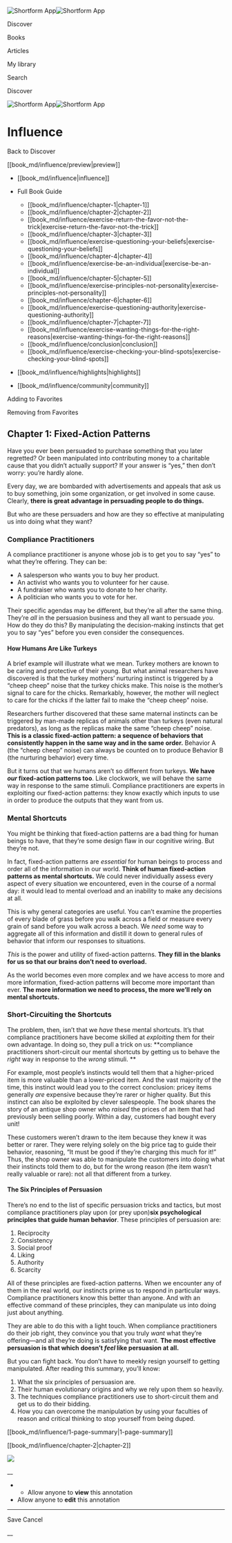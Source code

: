 ![Shortform App](/img/logo.36a2399e.svg)![Shortform App](/img/logo-dark.70c1b072.svg)

Discover

Books

Articles

My library

Search

Discover

![Shortform App](/img/logo.36a2399e.svg)![Shortform App](/img/logo-dark.70c1b072.svg)

# Influence

Back to Discover

[[book_md/influence/preview|preview]]

  * [[book_md/influence|influence]]
  * Full Book Guide

    * [[book_md/influence/chapter-1|chapter-1]]
    * [[book_md/influence/chapter-2|chapter-2]]
    * [[book_md/influence/exercise-return-the-favor-not-the-trick|exercise-return-the-favor-not-the-trick]]
    * [[book_md/influence/chapter-3|chapter-3]]
    * [[book_md/influence/exercise-questioning-your-beliefs|exercise-questioning-your-beliefs]]
    * [[book_md/influence/chapter-4|chapter-4]]
    * [[book_md/influence/exercise-be-an-individual|exercise-be-an-individual]]
    * [[book_md/influence/chapter-5|chapter-5]]
    * [[book_md/influence/exercise-principles-not-personality|exercise-principles-not-personality]]
    * [[book_md/influence/chapter-6|chapter-6]]
    * [[book_md/influence/exercise-questioning-authority|exercise-questioning-authority]]
    * [[book_md/influence/chapter-7|chapter-7]]
    * [[book_md/influence/exercise-wanting-things-for-the-right-reasons|exercise-wanting-things-for-the-right-reasons]]
    * [[book_md/influence/conclusion|conclusion]]
    * [[book_md/influence/exercise-checking-your-blind-spots|exercise-checking-your-blind-spots]]
  * [[book_md/influence/highlights|highlights]]
  * [[book_md/influence/community|community]]



Adding to Favorites 

Removing from Favorites 

## Chapter 1: Fixed-Action Patterns

Have you ever been persuaded to purchase something that you later regretted? Or been manipulated into contributing money to a charitable cause that you didn’t actually support? If your answer is “yes,” then don’t worry: you’re hardly alone.

Every day, we are bombarded with advertisements and appeals that ask us to buy something, join some organization, or get involved in some cause. Clearly, **there is great advantage in persuading people to do things.**

But who are these persuaders and how are they so effective at manipulating us into doing what they want?

### Compliance Practitioners

A compliance practitioner is anyone whose job is to get you to say “yes” to what they’re offering. They can be:

  * A salesperson who wants you to buy her product.
  * An activist who wants you to volunteer for her cause.
  * A fundraiser who wants you to donate to her charity.
  * A politician who wants you to vote for her.



Their specific agendas may be different, but they’re all after the same thing. They’re _all_ in the persuasion business and they all want to persuade _you_. How do they do this? By manipulating the decision-making instincts that get you to say “yes” before you even consider the consequences.

#### How Humans Are Like Turkeys

A brief example will illustrate what we mean. Turkey mothers are known to be caring and protective of their young. But what animal researchers have discovered is that the turkey mothers’ nurturing instinct is triggered by a “cheep cheep” noise that the turkey chicks make. This noise is the mother’s signal to care for the chicks. Remarkably, however, the mother will neglect to care for the chicks if the latter fail to make the “cheep cheep” noise.

Researchers further discovered that these same maternal instincts can be triggered by man-made replicas of animals other than turkeys (even natural predators), as long as the replicas make the same “cheep cheep” noise. **This is a classic fixed-action pattern: a sequence of behaviors that consistently happen in the same way and in the same order.** Behavior A (the “cheep cheep” noise) can always be counted on to produce Behavior B (the nurturing behavior) every time.

But it turns out that we humans aren’t so different from turkeys. **We have _our_ fixed-action patterns too**. Like clockwork, we will behave the same way in response to the same stimuli. Compliance practitioners are experts in exploiting our fixed-action patterns: they know exactly which inputs to use in order to produce the outputs that they want from us.

### Mental Shortcuts

You might be thinking that fixed-action patterns are a bad thing for human beings to have, that they’re some design flaw in our cognitive wiring. But they’re not.

In fact, fixed-action patterns are _essential_ for human beings to process and order all of the information in our world. **Think of human fixed-action patterns as mental shortcuts.** We could never individually assess every aspect of every situation we encountered, even in the course of a normal day: it would lead to mental overload and an inability to make any decisions at all.

This is why general categories are useful. You can’t examine the properties of every blade of grass before you walk across a field or measure every grain of sand before you walk across a beach. We _need_ some way to aggregate all of this information and distill it down to general rules of behavior that inform our responses to situations.

_This_ is the power and utility of fixed-action patterns. **They fill in the blanks for us so that our brains don’t need to overload.**

As the world becomes even more complex and we have access to more and more information, fixed-action patterns will become more important than ever. **The more information we need to process, the more we’ll rely on mental shortcuts.**

### Short-Circuiting the Shortcuts

The problem, then, isn’t that we _have_ these mental shortcuts. It’s that compliance practitioners have become skilled at _exploiting_ them for their own advantage. In doing so, they pull a trick on us: **compliance practitioners short-circuit our mental shortcuts by getting us to behave the _right_ way in response to the _wrong_ stimuli. **

For example, most people’s instincts would tell them that a higher-priced item is more valuable than a lower-priced item. And the vast majority of the time, this instinct would lead you to the correct conclusion: pricey items generally _are_ expensive because they’re rarer or higher quality. But this instinct can also be exploited by clever salespeople. The book shares the story of an antique shop owner who _raised_ the prices of an item that had previously been selling poorly. Within a day, customers had bought every unit!

These customers weren’t drawn to the item because they knew it was better or rarer. They were relying solely on the big price tag to guide their behavior, reasoning, “It must be good if they’re charging this much for it!” Thus, the shop owner was able to manipulate the customers into doing what their instincts told them to do, but for the wrong reason (the item wasn’t really valuable or rare): not all that different from a turkey.

#### The Six Principles of Persuasion

There’s no end to the list of specific persuasion tricks and tactics, but most compliance practitioners play upon (or prey upon)**six psychological principles that guide human behavior**. These principles of persuasion are:

  1. Reciprocity
  2. Consistency
  3. Social proof
  4. Liking
  5. Authority 
  6. Scarcity



All of these principles are fixed-action patterns. When we encounter any of them in the real world, our instincts prime us to respond in particular ways. Compliance practitioners know this better than anyone. And with an effective command of these principles, they can manipulate us into doing just about anything.

They are able to do this with a light touch. When compliance practitioners do their job right, they convince you that you truly _want_ what they’re offering—and all they’re doing is satisfying that want. **The most effective persuasion is that which doesn’t _feel_ like persuasion at all.**

But you can fight back. You don’t have to meekly resign yourself to getting manipulated. After reading this summary, you’ll know:

  1. What the six principles of persuasion are.
  2. Their human evolutionary origins and why we rely upon them so heavily.
  3. The techniques compliance practitioners use to short-circuit them and get us to do their bidding.
  4. How you can overcome the manipulation by using your faculties of reason and critical thinking to stop yourself from being duped.



[[book_md/influence/1-page-summary|1-page-summary]]

[[book_md/influence/chapter-2|chapter-2]]

![](https://bat.bing.com/action/0?ti=56018282&Ver=2&mid=6735674e-c5fd-4912-bf59-c6e577b7e71b&sid=49fff5b0636c11eeb9c611038afc8668&vid=4a005010636c11ee80c703d4c4a7acd5&vids=0&msclkid=N&pi=0&lg=en-US&sw=800&sh=600&sc=24&nwd=1&tl=Shortform%20%7C%20Book&p=https%3A%2F%2Fwww.shortform.com%2Fapp%2Fbook%2Finfluence%2Fchapter-1&r=&lt=445&evt=pageLoad&sv=1&rn=226149)

__

  *   * Allow anyone to **view** this annotation
  * Allow anyone to **edit** this annotation



* * *

Save Cancel

__



